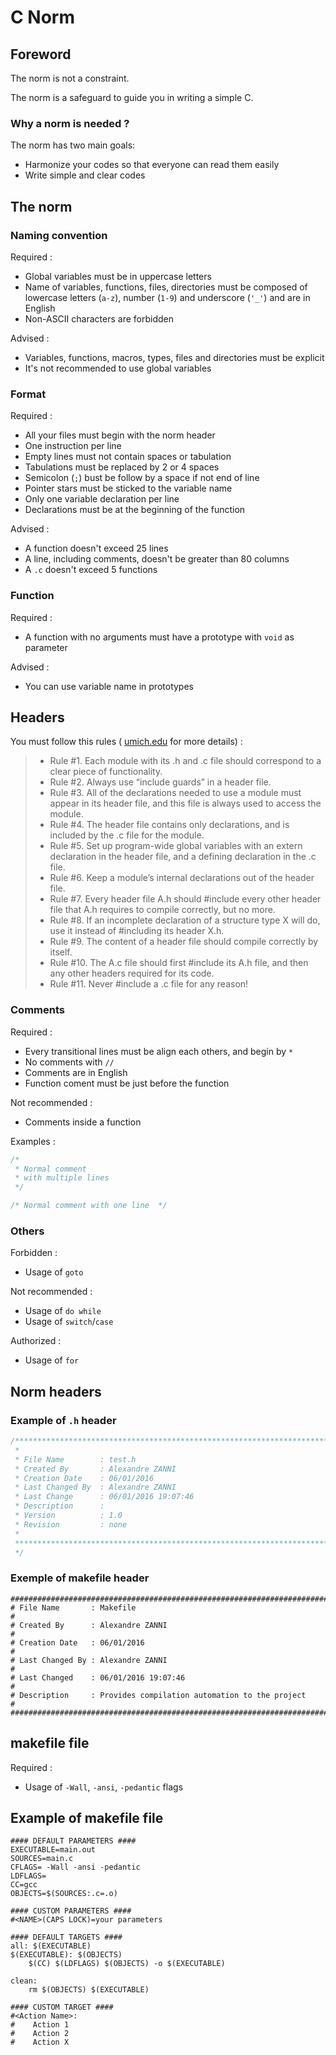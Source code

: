 # C Norm

## Foreword

The norm is not a constraint.

The norm is a safeguard to guide you in writing a simple C.

### Why a norm is needed ?

The norm has two main goals:

+ Harmonize your codes so that everyone can read them easily
+ Write simple and clear codes

## The norm

### Naming convention

Required :
* Global variables must be in uppercase letters
* Name of variables, functions, files, directories must be composed of lowercase letters (`a-z`), number (`1-9`) and underscore (`'_'`) and are in English
* Non-ASCII characters are forbidden

Advised :
* Variables, functions, macros, types, files and directories must be explicit
* It's not recommended to use global variables

### Format

Required :
* All your files must begin with the norm header
* One instruction per line
* Empty lines must not contain spaces or tabulation
* Tabulations must be replaced by 2 or 4 spaces
* Semicolon (`;`) bust be follow by a space if not end of line
* Pointer stars must be sticked to the variable name
* Only one variable declaration per line
* Declarations must be at the beginning of the function

Advised :
* A function doesn't exceed 25 lines
* A line, including comments, doesn't be greater than 80 columns
* A `.c` doesn't exceed 5 functions


### Function

Required :
* A function with no arguments must have a prototype with `void` as parameter

Advised :
* You can use variable name in prototypes

## Headers

You must follow this rules ( [umich.edu](http://umich.edu/~eecs381/handouts/CHeaderFileGuidelines.pdf) for more details) :
> + Rule #1. Each module with its .h and .c file should correspond to a clear piece of functionality.
> + Rule #2. Always use “include guards” in a header file.
> + Rule #3. All of the declarations needed to use a module must appear in its header file, and this file is always used to access the module.
> + Rule #4. The header file contains only declarations, and is included by the .c file for the module.
> + Rule #5. Set up program-wide global variables with an extern declaration in the header file, and a defining declaration in the .c file.
> + Rule #6. Keep a module’s internal declarations out of the header file.
> + Rule #7. Every header file A.h should #include every other header file that A.h requires to compile correctly, but no more.
> + Rule #8. If an incomplete declaration of a structure type X will do, use it instead of #including its header X.h.
> + Rule #9. The content of a header file should compile correctly by itself.
> + Rule #10. The A.c file should first #include its A.h file, and then any other headers required for its code.
> + Rule #11. Never #include a .c file for any reason!

### Comments

Required :
* Every transitional lines must be align each others, and begin by `*`
* No comments with `//`
* Comments are in English
* Function coment must be just before the function

Not recommended :
* Comments inside a function

Examples :

``` c
/*
 * Normal comment
 * with multiple lines
 */

/* Normal comment with one line  */
```

### Others

Forbidden :
* Usage of `goto`

Not recommended :
* Usage of `do while`
* Usage of `switch`/`case`

Authorized :
* Usage of `for`

## Norm headers

### Example of `.h` header

``` c
/******************************************************************************
 *
 * File Name        : test.h
 * Created By       : Alexandre ZANNI
 * Creation Date    : 06/01/2016
 * Last Changed By  : Alexandre ZANNI
 * Last Change      : 06/01/2016 19:07:46
 * Description      :
 * Version          : 1.0
 * Revision         : none
 *
 ******************************************************************************
 */
```

### Exemple of makefile header

```
###############################################################################
# File Name       : Makefile                                                  #
# Created By      : Alexandre ZANNI                                           #
# Creation Date   : 06/01/2016                                                #
# Last Changed By : Alexandre ZANNI                                           #
# Last Changed    : 06/01/2016 19:07:46                                       #
# Description     : Provides compilation automation to the project            #
###############################################################################
```

## makefile file

Required :
* Usage of `-Wall`, `-ansi`, `-pedantic` flags

## Example of makefile file
``` gherkin
#### DEFAULT PARAMETERS ####
EXECUTABLE=main.out
SOURCES=main.c
CFLAGS= -Wall -ansi -pedantic
LDFLAGS=
CC=gcc
OBJECTS=$(SOURCES:.c=.o)

#### CUSTOM PARAMETERS ####
#<NAME>(CAPS LOCK)=your parameters

#### DEFAULT TARGETS ####
all: $(EXECUTABLE)
$(EXECUTABLE): $(OBJECTS)
	$(CC) $(LDFLAGS) $(OBJECTS) -o $(EXECUTABLE)

clean:
    rm $(OBJECTS) $(EXECUTABLE)

#### CUSTOM TARGET ####
#<Action Name>:
#    Action 1
#    Action 2
#    Action X

```
